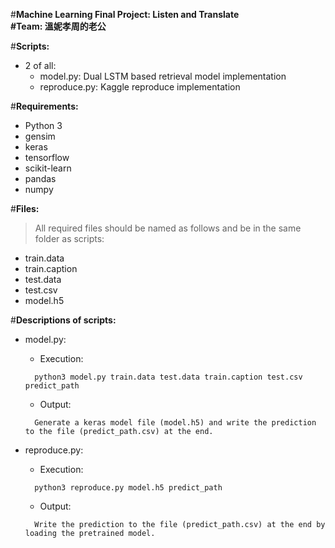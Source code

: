 #**Machine Learning Final Project: Listen and Translate  
#Team: 溫妮孝周的老公**  
  
#**Scripts:**  
- 2 of all:  
  - model.py: Dual LSTM based retrieval model implementation  
  - reproduce.py: Kaggle reproduce implementation  
  
#**Requirements:**  
- Python 3  
- gensim  
- keras  
- tensorflow  
- scikit-learn  
- pandas  
- numpy  
  
#**Files:**  
> All required files should be named as follows and be in the same folder as scripts:  
- train.data  
- train.caption  
- test.data  
- test.csv  
- model.h5  
  
#**Descriptions of scripts:**  
- model.py:  
  - Execution:  
  ```
  	python3 model.py train.data test.data train.caption test.csv predict_path  
  ```
  - Output:  
  ```
  	Generate a keras model file (model.h5) and write the prediction to the file (predict_path.csv) at the end.  
  ```
	  
- reproduce.py:  
  - Execution:  
  ```
  	python3 reproduce.py model.h5 predict_path  
  ```
  - Output:  
  ```
  	Write the prediction to the file (predict_path.csv) at the end by loading the pretrained model.  
  ```
  
